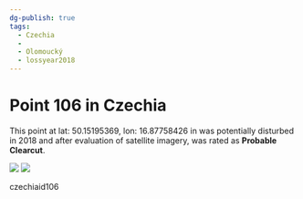 ```yaml
---
dg-publish: true
tags:
  - Czechia
  - 
  - Olomoucký
  - lossyear2018
---
```


# Point 106 in Czechia

This point at lat: 50.15195369, lon: 16.87758426 in  was potentially disturbed in 2018 and after evaluation of satellite imagery, was rated as **Probable Clearcut**.

<div class='juxtapose' data-showcredits='false'>
<img src='https://baserow-backend-production20240528124524339000000001.s3.amazonaws.com/user_files/730IeGhDnLIHdjhKrZEo9Q7d0Uauh5xZ_40da0bec2b2ddb177f08017b201c2425ff74862989d30bdb998f82acac25ac63.png' data-label='December 2006' />
<img src='https://baserow-backend-production20240528124524339000000001.s3.amazonaws.com/user_files/Y0i7WkNWkckSPB6bZiH0eQ1ODuhJoNLE_3634a694f97f5390e7ae10389215bd26ca0b4182a9e833619f858665cfb3a045.png' data-label='July 2022' />
</div>

czechiaid106